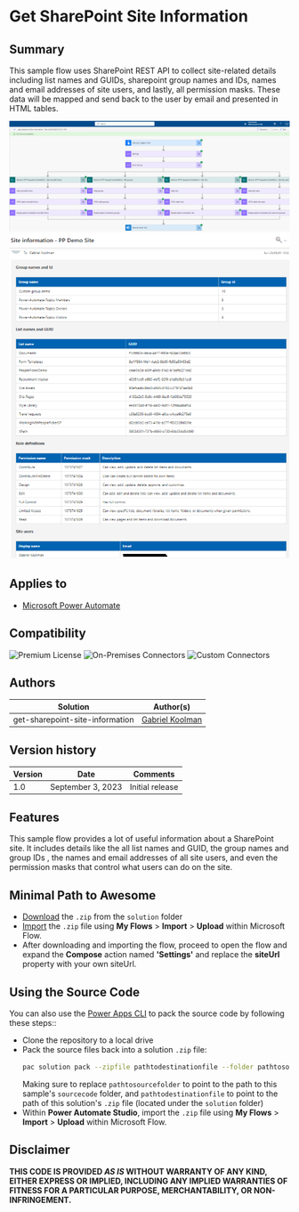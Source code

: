 # Get SharePoint Site Information

## Summary

This sample flow uses SharePoint REST API to collect site-related details including list names and GUIDs, sharepoint group names and IDs, names and email  addresses of site users, and lastly, all permission masks. These data will be mapped and send back to the user by email and presented in HTML tables.

![preview01](assets/preview01.png)
![preview02](assets/preview02.png)

## Applies to

* [Microsoft Power Automate](https://docs.microsoft.com/power-automate/)

## Compatibility

![Premium License](https://img.shields.io/badge/Premium%20License-Not%20Required-green.svg "Premium license not required")
![On-Premises Connectors](https://img.shields.io/badge/On--Premises%20Connectors-No-green.svg "Does not use on-premise connectors")
![Custom Connectors](https://img.shields.io/badge/Custom%20Connectors-Not%20Required-green.svg "Does not use custom connectors")

## Authors

Solution|Author(s)
--------|---------
get-sharepoint-site-information | [Gabriel Koolman](https://www.linkedin.com/in/gabrielkoolman/)

## Version history

Version|Date|Comments
-------|----|--------
1.0|September 3, 2023|Initial release

## Features

This sample flow provides a lot of useful information about a SharePoint site. It includes details like the all list names and GUID, the group names and group IDs , the names and email addresses of all site users, and even the permission masks that control what users can do on the site.

## Minimal Path to Awesome

* [Download](solution/get-sharepoint-site-information.zip) the `.zip` from the `solution` folder
* [Import](https://flow.microsoft.com/en-us/blog/import-export-bap-packages/) the `.zip` file using **My Flows** > **Import** > **Upload** within Microsoft Flow.
* After downloading and importing the flow, proceed to open the flow and expand the **Compose** action named **'Settings'** and replace the **siteUrl** property with your own siteUrl.

## Using the Source Code

You can also use the [Power Apps CLI](https://docs.microsoft.com/powerapps/developer/data-platform/powerapps-cli) to pack the source code by following these steps::

* Clone the repository to a local drive
* Pack the source files back into a solution `.zip` file:
  ```bash
  pac solution pack --zipfile pathtodestinationfile --folder pathtosourcefolder --processCanvasApps
  ```
  Making sure to replace `pathtosourcefolder` to point to the path to this sample's `sourcecode` folder, and `pathtodestinationfile` to point to the path of this solution's `.zip` file (located under the `solution` folder)
* Within **Power Automate Studio**, import the `.zip` file using **My Flows** > **Import** > **Upload** within Microsoft Flow.

## Disclaimer

**THIS CODE IS PROVIDED *AS IS* WITHOUT WARRANTY OF ANY KIND, EITHER EXPRESS OR IMPLIED, INCLUDING ANY IMPLIED WARRANTIES OF FITNESS FOR A PARTICULAR PURPOSE, MERCHANTABILITY, OR NON-INFRINGEMENT.**